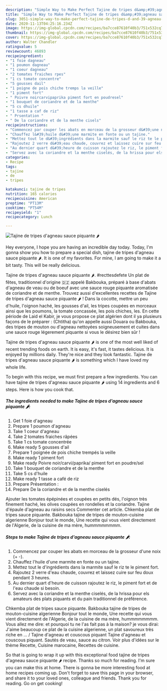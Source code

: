 ```yaml
---
description: "Simple Way to Make Perfect Tajine de tripes d&amp;#39;agneau sauce piquante 🌶"
title: "Simple Way to Make Perfect Tajine de tripes d&amp;#39;agneau sauce piquante 🌶"
slug: 3051-simple-way-to-make-perfect-tajine-de-tripes-d-and-39-agneau-sauce-piquante
date: 2020-11-13T04:25:16.234Z
image: https://img-global.cpcdn.com/recipes/ba7cce87610f40b3/751x532cq70/tajine-de-tripes-dagneau-sauce-piquante-🌶-photo-principale-de-la-recette.jpg
thumbnail: https://img-global.cpcdn.com/recipes/ba7cce87610f40b3/751x532cq70/tajine-de-tripes-dagneau-sauce-piquante-🌶-photo-principale-de-la-recette.jpg
cover: https://img-global.cpcdn.com/recipes/ba7cce87610f40b3/751x532cq70/tajine-de-tripes-dagneau-sauce-piquante-🌶-photo-principale-de-la-recette.jpg
author: Walter Chandler
ratingvalue: 5
reviewcount: 46893
recipeingredient:
- "1 foie dagneau"
- "1 poumon dagneau"
- "1 coeur dagneau"
- "2 tomates fraiches rpes"
- "1 cs tomate concentre"
- "5 gousses dail"
- "1 poigne de pois chiche tremps la veille"
- "1 piment fort"
- " Poivre noircarvipaprika piment fort en poudresel"
- "1 bouquet de coriandre et de la menthe"
- "5 cs dhuile"
- "1 tasse a caf de riz"
- " Prsentation "
- " De la coriandre et de la menthe cisels"
recipeinstructions:
- "Commencez par couper les abats en morceau de la grosseur d&#39;une noix (+ -)."
- "Chauffez l&#39;huile d&#39;une marmite en fonte ou un tajine."
- "Mettez tout le d&#39;ingrédients dans la marmite sauf le riz te le piment fort."
- "Rajoutez 2 verre d&#39;eau chaude, couvrez et laissez cuire sur feu doux pendant 3 heures."
- "Au dernier quart d&#39;heure de cuisson rajoutez le riz, le piment fort et de l&#39;eau chaude si besoin."
- "Servez avec la coriandre et la menthe ciselés, de la hrissa pour els amateurs des plats piquants et du pain traditionnel de préférence."
categories:
- Recipe
tags:
- tajine
- de
- tripes

katakunci: tajine de tripes 
nutrition: 165 calories
recipecuisine: American
preptime: "PT13M"
cooktime: "PT54M"
recipeyield: "1"
recipecategory: Lunch

---
```



![Tajine de tripes d&#39;agneau sauce piquante 🌶](https://img-global.cpcdn.com/recipes/ba7cce87610f40b3/751x532cq70/tajine-de-tripes-dagneau-sauce-piquante-🌶-photo-principale-de-la-recette.jpg)

Hey everyone, I hope you are having an incredible day today. Today, I'm gonna show you how to prepare a special dish, tajine de tripes d&#39;agneau sauce piquante 🌶. It is one of my favorites. For mine, I am going to make it a bit tasty. This will be really delicious.

Tajine de tripes d&#39;agneau sauce piquante 🌶. #recttesdefete Un plat de fêtes, traditionnel d&#39;origine 🇩🇿 appelé Bakbouka, préparé à base d&#39;abats d&#39;agneau de veau ou de boeuf avec une sauce rouge piquante aromatisée de coriandre et de menthe. Trouvez aussi d&#39;excellentes recettes de Tajine de tripes d&#39;agneau sauce piquante 🌶 ! Dans la cocotte, mettre un peu d&#39;huile, l&#39;oignon haché, les gousses d&#39;ail, les tripes coupées en morceaux ainsi que les poumons, la tomate concassée, les pois chiches, les. En cette période de Laid el Kabir, je vous propose ce plat algérien dont il ya plusieurs façons de le préparer : (Chtitha) qu&#39;on appelle aussi Douara ou Bakbouka, des tripes de mouton ou d&#39;agneau nettoyées soigneusement et cuites dans une sauce rouge légerement piquante si vous le désirez bien sûr !

Tajine de tripes d&#39;agneau sauce piquante 🌶 is one of the most well liked of recent trending foods on earth. It is easy, it's fast, it tastes delicious. It is enjoyed by millions daily. They're nice and they look fantastic. Tajine de tripes d&#39;agneau sauce piquante 🌶 is something which I have loved my whole life.


To begin with this recipe, we must first prepare a few ingredients. You can have tajine de tripes d&#39;agneau sauce piquante 🌶 using 14 ingredients and 6 steps. Here is how you cook that.

<!--inarticleads1-->

##### The ingredients needed to make Tajine de tripes d&#39;agneau sauce piquante 🌶:

1. Get 1 foie d&#39;agneau
1. Prepare 1 poumon d&#39;agneau
1. Take 1 coeur d&#39;agneau
1. Take 2 tomates fraiches râpées
1. Take 1 cs tomate concentrée
1. Make ready 5 gousses d&#39;ail
1. Prepare 1 poignée de pois chiche trempés la veille
1. Make ready 1 piment fort
1. Make ready  Poivre noir/carvi/paprika/ piment fort en poudre/sel
1. Take 1 bouquet de coriandre et de la menthe
1. Take 5 cs d&#39;huile
1. Make ready 1 tasse a café de riz
1. Prepare  Présentation :
1. Prepare  De la coriandre et de la menthe ciselés


Ajouter les tomates épépinées et coupées en petits dés, l&#39;oignon très finement haché, les olives coupées en rondelles et la coriandre. Tajine d&#39;épaule d&#39;agneau au raisins secs Commenter cet article. Chkemba plat de tripes sauce piquante. Bakbouka tajine de tripes de mouton-cuisine algerienne Bonjour tout le monde, Une recette qui vous vient directement de l&#39;Algerie, de la cuisine de ma mère, hummmmmmmm. 

<!--inarticleads2-->

##### Steps to make Tajine de tripes d&#39;agneau sauce piquante 🌶:

1. Commencez par couper les abats en morceau de la grosseur d&#39;une noix (+ -).
1. Chauffez l&#39;huile d&#39;une marmite en fonte ou un tajine.
1. Mettez tout le d&#39;ingrédients dans la marmite sauf le riz te le piment fort.
1. Rajoutez 2 verre d&#39;eau chaude, couvrez et laissez cuire sur feu doux pendant 3 heures.
1. Au dernier quart d&#39;heure de cuisson rajoutez le riz, le piment fort et de l&#39;eau chaude si besoin.
1. Servez avec la coriandre et la menthe ciselés, de la hrissa pour els amateurs des plats piquants et du pain traditionnel de préférence.


Chkemba plat de tripes sauce piquante. Bakbouka tajine de tripes de mouton-cuisine algerienne Bonjour tout le monde, Une recette qui vous vient directement de l&#39;Algerie, de la cuisine de ma mère, hummmmmmmm. Vous allez me dire: et pourquoi tu ne l&#39;as fait pas à la maison? je vous dirai: J&#39;aime beaucoup ce plat de la cuisine algerienne, un plat savoureux très riche en … / Tajine d&#39;agneau et couscous piquant Tajine d&#39;agneau et couscous piquant. Sautés de veau, sauce au citron. Voir plus d&#39;idées sur le thème Recette, Cuisine marocaine, Recettes de cuisine. 

So that is going to wrap it up with this exceptional food tajine de tripes d&#39;agneau sauce piquante 🌶 recipe. Thanks so much for reading. I'm sure you can make this at home. There is gonna be more interesting food at home recipes coming up. Don't forget to save this page in your browser, and share it to your loved ones, colleague and friends. Thank you for reading. Go on get cooking!
